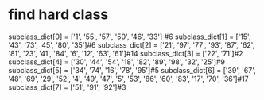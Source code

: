 # find hard class

subclass_dict[0] =  ['1', '55', '57', '50', '46', '33'] #6
subclass_dict[1] =  ['15', '43', '73', '45', '80', '35']#6
subclass_dict[2] =   ['21', '97', '77', '93', '87', '62', '81', '23', '41', '84', '6', '12', '63', '61']#14
subclass_dict[3] =   ['22', '71']#2
subclass_dict[4] =   ['30', '44', '54', '18', '82', '89', '98', '32', '25']#9
subclass_dict[5] =  ['34', '74', '16', '78', '95']#5
subclass_dict[6] =   ['39', '67', '48', '69', '29', '52', '4', '49', '47', '5', '53', '86', '60', '83', '17', '70', '36']#17
subclass_dict[7] =  ['51', '91', '92']#3